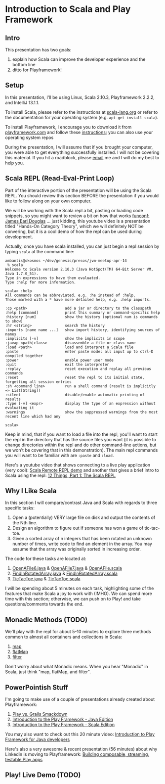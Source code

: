 Introduction to Scala and Play Framework
========================================

Intro
-----

This presentation has two goals:

  1) explain how Scala can improve the developer experience and the bottom line
  2) ditto for Playframework!

Setup
---------------------------
In this presentation, I'll be using Linux, Scala 2.10.3, Playframework 2.2.2, and IntelliJ 13.1.1.

To install Scala, please refer to the instructions at [scala-lang.org](http://www.scala-lang.org/download/) 
or refer to the documentation for your operating system (e.g. `apt-get install scala`).

To install Playframework, I encourage you to download it from
[playframework.com](http://www.playframework.com/download) and follow these
[instructions](http://www.playframework.com/documentation/2.2.x/Installing); you can also use your
operating system repos

During the presentation, I will assume that if you brought your computer, you were able to get
everything successfully installed. I will not be covering this material. If you hit a roadblock, please 
[email](mailto:ambantis@gmail.com) me and I will do my best to help you.

Scala REPL (Read-Eval-Print Loop)
---------------------------------

Part of the interactive portion of the presentation will be using the Scala REPL. You should review
this section BEFORE the presentation if you would like to follow along on your own computer.

We will be working with the Scala repl a bit, pasting or loading code snippets, so you might want
to review a bit on how that works [funconf: James Earl Douglas](http://www.youtube.com/watch?v=0hCwtsR0cas) 
... just kidding, this youtube video is a presentation titled "Hands-On Category Theory", which we will 
definitely NOT be convering, but it is a cool demo of how the repl can be used during development.

Actually, once you have scala installed, you can just begin a repl session by typing `scala` at the
command line:

    ambantis@okosmos ~/dev/genesis/presos/jvm-meetup-apr-14
     % scala
    Welcome to Scala version 2.10.3 (Java HotSpot(TM) 64-Bit Server VM, Java 1.7.0_51).
    Type in expressions to have them evaluated.
    Type :help for more information.

    scala> :help
    All commands can be abbreviated, e.g. :he instead of :help.
    Those marked with a * have more detailed help, e.g. :help imports.

    :cp <path>                 add a jar or directory to the classpath
    :help [command]            print this summary or command-specific help
    :history [num]             show the history (optional num is commands to show)
    :h? <string>               search the history
    :imports [name name ...]   show import history, identifying sources of names
    :implicits [-v]            show the implicits in scope
    :javap <path|class>        disassemble a file or class name
    :load <path>               load and interpret a Scala file
    :paste                     enter paste mode: all input up to ctrl-D compiled together
    :power                     enable power user mode
    :quit                      exit the interpreter
    :replay                    reset execution and replay all previous commands
    :reset                     reset the repl to its initial state, forgetting all session entries
    :sh <command line>         run a shell command (result is implicitly => List[String])
    :silent                    disable/enable automatic printing of results
    :type [-v] <expr>          display the type of an expression without evaluating it
    :warnings                  show the suppressed warnings from the most recent line which had any

    scala>

Keep in mind, that if you want to load a file into the repl, you'll want to start the repl in the
directory that has the source files you want (it is possible to change directories within the repl
and do other command-line actions, but we won't be covering that in this demonstration). The main
repl commands you will want to be familiar with are `:paste` and `:load`.

Here's a youtube video that shows connecting to a live play application (very cool): 
[Scala Remote REPL demo](http://www.youtube.com/watch?v=SKNhET81FxI) and another that gives a brief intro 
to Scala using the repl: [12 Things, Part 1: The Scala REPL](http://www.youtube.com/watch?v=-LGFQ-s7Xr8)

Why I Like Scala
----------------

In this section I will compare/contrast Java and Scala with regards to three specific tasks:

  1. Open a (potentially) VERY large file on disk and output the contents of the Nth line.
  2. Design an algorithm to figure out if someone has won a game of tic-tac-toe.
  3. Given a sorted array of n integers that has been rotated an unknown number of times, write code
     to find an element in the array. You may assume that the array was originally sorted in
     increasing order.

The code for these tasks are located at:

  1. [OpenAFile6.java](https://gist.github.com/ambantis/9986848) & [OpenAFile7.java](https://gist.github.com/ambantis/9986825) & 
     [OpenAFile.scala](https://gist.github.com/ambantis/9986533)
  2. [FindInRotatedArray.java](https://gist.github.com/ambantis/9981797) & [FindInRotatedArray.scala](https://gist.github.com/ambantis/9986086)
  3. [TicTacToe.java](https://gist.github.com/ambantis/10008457) & [TicTacToe.scala](https://gist.github.com/ambantis/10008325)

I will be spending about 5 minutes on each task, highlighting some of the features that make Scala a
joy to work with (IMHO). We can spend more time with this section; otherwise, we can push on to
Play! and take questions/comments towards the end.

Monadic Methods (TODO)
----------------------

We'll play with the repl for about 5-10 minutes to explore three methods common to almost all containers and
collections in Scala:

  1. [map](http://twitter.github.io/scala_school/collections.html#map)
  2. [flatMap](http://twitter.github.io/scala_school/collections.html#flatMap)
  3. [filter](http://twitter.github.io/scala_school/collections.html#filter)

Don't worry about what Monadic means. When you hear "Monadic" in Scala, just think "map, flatMap, and filter".

PowerPointish Stuff
-------------------

I'm going to make use of a couple of presentations already created about Playframework:
  1. [Play vs. Grails Smackdown](http://www.ubertracks.com/preso/#/intro)
  2. [Introduction to the Play Framework - Java Edition](http://presos.jamesward.com/introduction_to_the_play_framework-java/)
  3. [Introduction to the Play Framework - Scala Edition](http://presos.jamesward.com/introduction_to_the_play_framework-scala/)

You may also want to check out this 20 minute video: [Introduction to Play Framework for Java developers](http://vimeo.com/58969923)

Here's also a very awesome & recent presentation (56 minutes) about why Linkedin is moving to Playframework:
[Building composable, streaming, testable Play apps](http://www.ustream.tv/recorded/42801129)

Play! Live Demo (TODO)
----------------------


